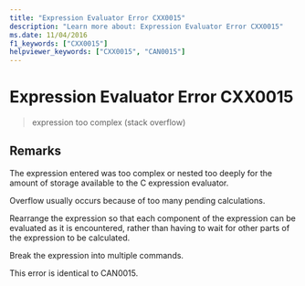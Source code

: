 ```yaml
---
title: "Expression Evaluator Error CXX0015"
description: "Learn more about: Expression Evaluator Error CXX0015"
ms.date: 11/04/2016
f1_keywords: ["CXX0015"]
helpviewer_keywords: ["CXX0015", "CAN0015"]
---
```

# Expression Evaluator Error CXX0015

> expression too complex (stack overflow)

## Remarks

The expression entered was too complex or nested too deeply for the amount of storage available to the C expression evaluator.

Overflow usually occurs because of too many pending calculations.

Rearrange the expression so that each component of the expression can be evaluated as it is encountered, rather than having to wait for other parts of the expression to be calculated.

Break the expression into multiple commands.

This error is identical to CAN0015.
